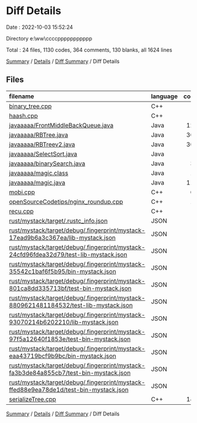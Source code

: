 # Diff Details

Date : 2022-10-03 15:52:24

Directory e:\\ww\\ccccppppppppppp

Total : 24 files,  1130 codes, 364 comments, 130 blanks, all 1624 lines

[Summary](results.md) / [Details](details.md) / [Diff Summary](diff.md) / Diff Details

## Files
| filename | language | code | comment | blank | total |
| :--- | :--- | ---: | ---: | ---: | ---: |
| [binary_tree.cpp](/binary_tree.cpp) | C++ | 0 | 0 | 2 | 2 |
| [haash.cpp](/haash.cpp) | C++ | 0 | 0 | 1 | 1 |
| [javaaaaa/FrontMiddleBackQueue.java](/javaaaaa/FrontMiddleBackQueue.java) | Java | 128 | 0 | 29 | 157 |
| [javaaaaa/RBTree.java](/javaaaaa/RBTree.java) | Java | 309 | 234 | 31 | 574 |
| [javaaaaa/RBTreev2.java](/javaaaaa/RBTreev2.java) | Java | 305 | 23 | 21 | 349 |
| [javaaaaa/SelectSort.java](/javaaaaa/SelectSort.java) | Java | 0 | 0 | 2 | 2 |
| [javaaaaa/binarySearch.java](/javaaaaa/binarySearch.java) | Java | 38 | 2 | 4 | 44 |
| [javaaaaa/magic.class](/javaaaaa/magic.class) | Java | 15 | 0 | 0 | 15 |
| [javaaaaa/magic.java](/javaaaaa/magic.java) | Java | 119 | 11 | 13 | 143 |
| [mobi.cpp](/mobi.cpp) | C++ | 67 | 14 | 3 | 84 |
| [openSourceCodetips/nginx_roundup.cpp](/openSourceCodetips/nginx_roundup.cpp) | C++ | 13 | 65 | 16 | 94 |
| [recu.cpp](/recu.cpp) | C++ | 0 | 0 | 5 | 5 |
| [rust/mystack/target/.rustc_info.json](/rust/mystack/target/.rustc_info.json) | JSON | -1 | 0 | 0 | -1 |
| [rust/mystack/target/debug/.fingerprint/mystack-17ead9b6a3c367ea/lib-mystack.json](/rust/mystack/target/debug/.fingerprint/mystack-17ead9b6a3c367ea/lib-mystack.json) | JSON | -1 | 0 | 0 | -1 |
| [rust/mystack/target/debug/.fingerprint/mystack-24cfd96fdea32d79/test-lib-mystack.json](/rust/mystack/target/debug/.fingerprint/mystack-24cfd96fdea32d79/test-lib-mystack.json) | JSON | -1 | 0 | 0 | -1 |
| [rust/mystack/target/debug/.fingerprint/mystack-35542c1baf6f5b95/bin-mystack.json](/rust/mystack/target/debug/.fingerprint/mystack-35542c1baf6f5b95/bin-mystack.json) | JSON | -1 | 0 | 0 | -1 |
| [rust/mystack/target/debug/.fingerprint/mystack-801ca8dd335713bf/test-bin-mystack.json](/rust/mystack/target/debug/.fingerprint/mystack-801ca8dd335713bf/test-bin-mystack.json) | JSON | -1 | 0 | 0 | -1 |
| [rust/mystack/target/debug/.fingerprint/mystack-8809621481184532/test-lib-mystack.json](/rust/mystack/target/debug/.fingerprint/mystack-8809621481184532/test-lib-mystack.json) | JSON | -1 | 0 | 0 | -1 |
| [rust/mystack/target/debug/.fingerprint/mystack-93070214b6202210/lib-mystack.json](/rust/mystack/target/debug/.fingerprint/mystack-93070214b6202210/lib-mystack.json) | JSON | -1 | 0 | 0 | -1 |
| [rust/mystack/target/debug/.fingerprint/mystack-97f5a12640f1853e/test-bin-mystack.json](/rust/mystack/target/debug/.fingerprint/mystack-97f5a12640f1853e/test-bin-mystack.json) | JSON | -1 | 0 | 0 | -1 |
| [rust/mystack/target/debug/.fingerprint/mystack-eaa43719bcf9b9bc/bin-mystack.json](/rust/mystack/target/debug/.fingerprint/mystack-eaa43719bcf9b9bc/bin-mystack.json) | JSON | -1 | 0 | 0 | -1 |
| [rust/mystack/target/debug/.fingerprint/mystack-fa3b3de84a855cb7/test-bin-mystack.json](/rust/mystack/target/debug/.fingerprint/mystack-fa3b3de84a855cb7/test-bin-mystack.json) | JSON | -1 | 0 | 0 | -1 |
| [rust/mystack/target/debug/.fingerprint/mystack-ffed88e9ea78de1d/test-bin-mystack.json](/rust/mystack/target/debug/.fingerprint/mystack-ffed88e9ea78de1d/test-bin-mystack.json) | JSON | -1 | 0 | 0 | -1 |
| [serializeTree.cpp](/serializeTree.cpp) | C++ | 147 | 15 | 3 | 165 |

[Summary](results.md) / [Details](details.md) / [Diff Summary](diff.md) / Diff Details